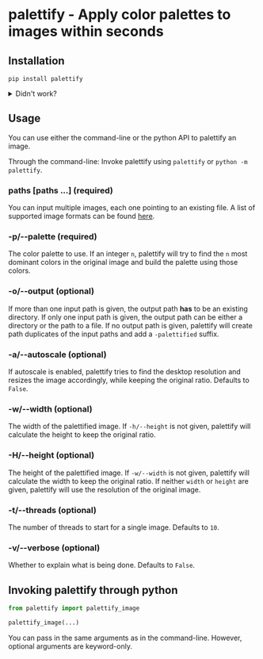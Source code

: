 # palettify - Apply color palettes to images within seconds

## Installation
```
pip install palettify
```
<details>
<summary>
    Didn't work?
</summary>

- `pip` is not in `PATH`
    ```sh
    python -m pip install palettify
    ```

- Check if the path of your python executable matches the path of the interpreter you run your code with<br>
    In UNIX-like systems:
    ```sh
    which python
    ```

</details>

## Usage
You can use either the command-line or the python API to palettify an image.

Through the command-line:
Invoke palettify using `palettify` or `python -m palettify`.

### paths [paths ...] (required)
You can input multiple images, each one pointing to an existing file. A list of supported image formats can be found [here](https://pillow.readthedocs.io/en/stable/handbook/image-file-formats.html).

### -p/--palette (required)
The color palette to use. If an integer `n`, palettify will try to find the `n` most dominant colors in the original image and build the palette using those colors.

### -o/--output (optional)
If more than one input path is given, the output path **has** to be an existing directory. If only one input path is given, the output path can be either a directory or the path to a file. If no output path is given, palettify will create path duplicates of the input paths and add a `-palettified` suffix.

### -a/--autoscale (optional)
If autoscale is enabled, palettify tries to find the desktop resolution and resizes the image accordingly, while keeping the original ratio. Defaults to `False`.

### -w/--width (optional)
The width of the palettified image. If `-h/--height` is not given, palettify will calculate the height to keep the original ratio.

### -H/--height (optional)
The height of the palettified image. If `-w/--width` is not given, palettify will calculate the width to keep the original ratio. If neither `width` or `height` are given, palettify will use the resolution of the original image.

### -t/--threads (optional)
The number of threads to start for a single image. Defaults to `10`.

### -v/--verbose (optional)
Whether to explain what is being done. Defaults to `False`.

## Invoking palettify through python
```py
from palettify import palettify_image

palettify_image(...)
```

You can pass in the same arguments as in the command-line. However, optional arguments are keyword-only.